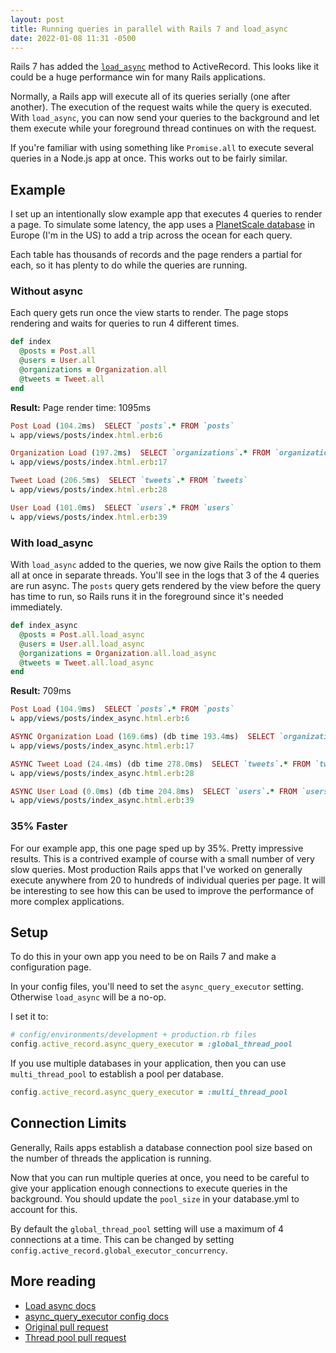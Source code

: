```yaml
---
layout: post
title: Running queries in parallel with Rails 7 and load_async
date: 2022-01-08 11:31 -0500
---
```

Rails 7 has added the [`load_async`](https://edgeapi.rubyonrails.org/classes/ActiveRecord/Relation.html#method-i-load_async) method to ActiveRecord. This looks like it could be a huge performance win for many Rails applications.

Normally, a Rails app will execute all of its queries serially (one after another). The execution of the request waits while the query is executed. With `load_async`, you can now send your queries to the background and let them execute while your foreground thread continues on with the request.

If you're familiar with using something like `Promise.all` to execute several queries in a Node.js app at once. This works out to be fairly similar.

## Example
I set up an intentionally slow example app that executes 4 queries to render a page. To simulate some latency, the app uses a [PlanetScale database](https://planetscale.com) in Europe (I'm in the US) to add a trip across the ocean for each query.

Each table has thousands of records and the page renders a partial for each, so it has plenty to do while the queries are running.

### Without async
Each query gets run once the view starts to render. The page stops rendering and waits for queries to run 4 different times.

```ruby
def index
  @posts = Post.all
  @users = User.all
  @organizations = Organization.all
  @tweets = Tweet.all
end
```

**Result:**
Page render time: 1095ms

```ruby
Post Load (104.2ms)  SELECT `posts`.* FROM `posts`
↳ app/views/posts/index.html.erb:6

Organization Load (197.2ms)  SELECT `organizations`.* FROM `organizations`
↳ app/views/posts/index.html.erb:17

Tweet Load (206.5ms)  SELECT `tweets`.* FROM `tweets`
↳ app/views/posts/index.html.erb:28

User Load (101.0ms)  SELECT `users`.* FROM `users`
↳ app/views/posts/index.html.erb:39

```

### With load_async
With `load_async` added to the queries, we now give Rails the option to them all at once in separate threads. You'll see in the logs that 3 of the 4 queries are run async. The `posts` query gets rendered by the view before the query has time to run, so Rails runs it in the foreground since it's needed immediately.

```ruby
def index_async
  @posts = Post.all.load_async
  @users = User.all.load_async
  @organizations = Organization.all.load_async
  @tweets = Tweet.all.load_async
end
```

**Result:**
709ms

```ruby
Post Load (104.9ms)  SELECT `posts`.* FROM `posts`
↳ app/views/posts/index_async.html.erb:6

ASYNC Organization Load (169.6ms) (db time 193.4ms)  SELECT `organizations`.* FROM `organizations`
↳ app/views/posts/index_async.html.erb:17

ASYNC Tweet Load (24.4ms) (db time 278.0ms)  SELECT `tweets`.* FROM `tweets`
↳ app/views/posts/index_async.html.erb:28

ASYNC User Load (0.0ms) (db time 204.8ms)  SELECT `users`.* FROM `users`
↳ app/views/posts/index_async.html.erb:39
```

### 35% Faster

For our example app, this one page sped up by 35%. Pretty impressive results. This is a contrived example of course with a small number of very slow queries. Most production Rails apps that I've worked on generally execute anywhere from 20 to hundreds of individual queries per page. It will be interesting to see how this can be used to improve the performance of more complex applications.


## Setup

To do this in your own app you need to be on Rails 7 and make a configuration page.

In your config files, you'll need to set the `async_query_executor` setting. Otherwise `load_async` will be a no-op.

I set it to:

```ruby
# config/environments/development + production.rb files
config.active_record.async_query_executor = :global_thread_pool
```

If you use multiple databases in your application, then you can use `multi_thread_pool` to establish a pool per database.

```ruby
config.active_record.async_query_executor = :multi_thread_pool
```

## Connection Limits

Generally, Rails apps establish a database connection pool size based on the number of threads the application is running.

Now that you can run multiple queries at once, you need to be careful to give your application enough connections to execute queries in the background. You should update the `pool_size` in your database.yml to account for this.

By default the `global_thread_pool` setting will use a maximum of 4 connections at a time. This can be changed by setting `config.active_record.global_executor_concurrency`.

## More reading
- [Load async docs](https://edgeapi.rubyonrails.org/classes/ActiveRecord/Relation.html#method-i-load_async)
- [async_query_executor config docs](https://edgeguides.rubyonrails.org/configuring.html#config-active-record-async-query-executor)
- [Original pull request](https://github.com/rails/rails/pull/40037)
- [Thread pool pull request](https://github.com/rails/rails/pull/41495)
